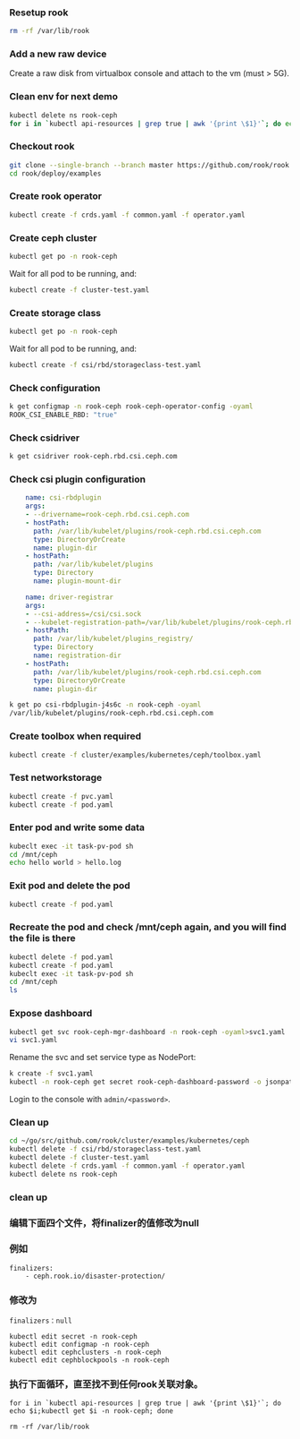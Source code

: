 ### Resetup rook

```sh
rm -rf /var/lib/rook
```

### Add a new raw device

Create a raw disk from virtualbox console and attach to the vm (must > 5G).

### Clean env for next demo

```sh
kubectl delete ns rook-ceph
for i in `kubectl api-resources | grep true | awk '{print \$1}'`; do echo $i;kubectl get $i -n clusternet-skgdp; done
```

### Checkout rook

```sh
git clone --single-branch --branch master https://github.com/rook/rook.git
cd rook/deploy/examples
```

### Create rook operator

```sh
kubectl create -f crds.yaml -f common.yaml -f operator.yaml
```

### Create ceph cluster

```sh
kubectl get po -n rook-ceph
```

Wait for all pod to be running, and:

```sh
kubectl create -f cluster-test.yaml
```

### Create storage class

```sh
kubectl get po -n rook-ceph
```

Wait for all pod to be running, and:

```sh
kubectl create -f csi/rbd/storageclass-test.yaml
```

### Check configuration

```sh
k get configmap -n rook-ceph rook-ceph-operator-config -oyaml
ROOK_CSI_ENABLE_RBD: "true"
```

### Check csidriver

```sh
k get csidriver rook-ceph.rbd.csi.ceph.com
```

### Check csi plugin configuration

```yaml
    name: csi-rbdplugin
    args:
    - --drivername=rook-ceph.rbd.csi.ceph.com
    - hostPath:
      path: /var/lib/kubelet/plugins/rook-ceph.rbd.csi.ceph.com
      type: DirectoryOrCreate
      name: plugin-dir
    - hostPath:
      path: /var/lib/kubelet/plugins
      type: Directory
      name: plugin-mount-dir

    name: driver-registrar
    args:
    - --csi-address=/csi/csi.sock
    - --kubelet-registration-path=/var/lib/kubelet/plugins/rook-ceph.rbd.csi.ceph.com/csi.sock
    - hostPath:
      path: /var/lib/kubelet/plugins_registry/
      type: Directory
      name: registration-dir
    - hostPath:
      path: /var/lib/kubelet/plugins/rook-ceph.rbd.csi.ceph.com
      type: DirectoryOrCreate
      name: plugin-dir
```

```sh
k get po csi-rbdplugin-j4s6c -n rook-ceph -oyaml
/var/lib/kubelet/plugins/rook-ceph.rbd.csi.ceph.com
```

### Create toolbox when required

```sh
kubectl create -f cluster/examples/kubernetes/ceph/toolbox.yaml
```

### Test networkstorage

```sh
kubectl create -f pvc.yaml
kubectl create -f pod.yaml
```

### Enter pod and write some data

```sh
kubeclt exec -it task-pv-pod sh
cd /mnt/ceph
echo hello world > hello.log
```

### Exit pod and delete the pod

```sh
kubectl create -f pod.yaml
```

### Recreate the pod and check /mnt/ceph again, and you will find the file is there

```sh
kubectl delete -f pod.yaml
kubectl create -f pod.yaml
kubeclt exec -it task-pv-pod sh
cd /mnt/ceph
ls
```

### Expose dashboard

```sh
kubectl get svc rook-ceph-mgr-dashboard -n rook-ceph -oyaml>svc1.yaml
vi svc1.yaml
```

Rename the svc and set service type as NodePort:

```sh
k create -f svc1.yaml
kubectl -n rook-ceph get secret rook-ceph-dashboard-password -o jsonpath="{['data']['password']}" | base64 --decode && echo
```

Login to the console with `admin/<password>`.

### Clean up

```sh
cd ~/go/src/github.com/rook/cluster/examples/kubernetes/ceph
kubectl delete -f csi/rbd/storageclass-test.yaml
kubectl delete -f cluster-test.yaml
kubectl delete -f crds.yaml -f common.yaml -f operator.yaml
kubectl delete ns rook-ceph
```
### clean up
### 编辑下面四个文件，将finalizer的值修改为null
### 例如
```
finalizers:
    - ceph.rook.io/disaster-protection/
```
### 修改为
```
finalizers：null
```
```
kubectl edit secret -n rook-ceph
kubectl edit configmap -n rook-ceph
kubectl edit cephclusters -n rook-ceph
kubectl edit cephblockpools -n rook-ceph
```
### 执行下面循环，直至找不到任何rook关联对象。
```
for i in `kubectl api-resources | grep true | awk '{print \$1}'`; do echo $i;kubectl get $i -n rook-ceph; done

rm -rf /var/lib/rook
```